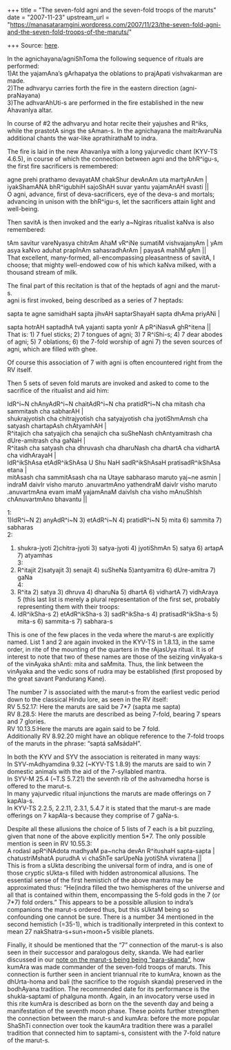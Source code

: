 +++
title = "The seven-fold agni and the seven-fold troops of the maruts"
date = "2007-11-23"
upstream_url = "https://manasataramgini.wordpress.com/2007/11/23/the-seven-fold-agni-and-the-seven-fold-troops-of-the-maruts/"

+++
Source: [here](https://manasataramgini.wordpress.com/2007/11/23/the-seven-fold-agni-and-the-seven-fold-troops-of-the-maruts/).

In the agnichayana/agniShToma the following sequence of rituals are performed:  
1)At the yajamAna’s gArhapatya the oblations to prajApati vishvakarman are made.  
2)The adhvaryu carries forth the fire in the eastern direction
(agni-praNayana)  
3)The adhvarAhUti-s are performed in the fire established in the new AhavanIya altar.

In course of #2 the adhvaryu and hotar recite their yajushes and R^iks, while the prastotA sings the sAman-s. In the agnichayana the maitrAvaruNa additional chants the war-like aprathirathaM to indra.

The fire is laid in the new AhavanIya with a long yajurvedic chant
(KYV-TS 4.6.5), in course of which the connection between agni and the
bhR^igu-s, the first fire sacrificers is remembered:

agne prehi prathamo devayatAM chakShur devAnAm uta martyAnAm \| iyakShamANA bhR^igubhiH sajoShAH suvar yantu yajamAnAH svasti \|\|  
O agni, advance, first of deva-sacrificers, eye of the deva-s and mortals; advancing in unison with the bhR^igu-s, let the sacrificers attain light and well-being.

Then savitA is then invoked and the early a\~Ngiras ritualist kaNva is also remembered:

tAm savitur vareNyasya chitrAm AhaM vR^iNe sumatiM vishvajanyAm \| yAm asya kaNvo aduhat prapInAm sahasradhArAm \| payasA mahIM gAm \|\|  
That excellent, many-formed, all-encompassing pleasantness of savitA, I choose; that mighty well-endowed cow of his which kaNva milked, with a thousand stream of milk.

The final part of this recitation is that of the heptads of agni and the marut-s.  
agni is first invoked, being described as a series of 7 heptads:

sapta te agne samidhaH sapta jihvAH saptarShayaH sapta dhAma priyANi \|
  
sapta hotrAH saptadhA tvA yajanti sapta yonIr A pR^iNasvA ghR^itena \|\|  
That is: 1) 7 fuel sticks; 2) 7 tongues of agni; 3) 7 R^iShi-s; 4) 7 dear abodes of agni; 5) 7 oblations; 6) the 7-fold worship of agni 7) the seven sources of agni, which are filled with ghee.

Of course this association of 7 with agni is often encountered right from the RV itself.

Then 5 sets of seven fold maruts are invoked and asked to come to the sacrifice of the ritualist and aid him:

IdR^i\~N chAnyAdR^i\~N chaitAdR^i\~N cha pratidR^i\~N cha mitash cha sammitash cha sabharAH \|  
shukrajyotish cha chitrajyotish cha satyajyotish cha jyotiShmAmsh cha satyash chartapAsh chAtyamhAH \|  
R^itajich cha satyajich cha senajich cha suSheNash chAntyamitrash cha dUre-amitrash cha gaNaH \|  
R^itash cha satyash cha dhruvash cha dharuNash cha dhartA cha vidhartA cha vidhArayaH \|  
IdR^ikShAsa etAdR^ikShAsa U Shu NaH sadR^ikShAsaH pratisadR^ikShAsa etana \|  
mitAsash cha sammitAsash cha na Utaye sabharaso maruto yaj\~ne asmin \|  
indraM daivIr visho maruto .anuvartmAno yathendraM daivIr visho maruto .anuvartmAna evam imaM yajamAnaM daivIsh cha visho mAnuShIsh chAnuvartmAno bhavantu \|\|

1:  
1)IdR^i\~N 2) anyAdR^i\~N 3) etAdR^i\~N 4) pratidR^i\~N 5) mita 6) sammita 7) sabharas  
2:  
1) shukra-jyoti 2)chitra-jyoti 3) satya-jyoti 4) jyotiShmAn 5) satya 6) artapA 7) atyamhas  
3:  
1) R^itajit 2)satyajit 3) senajit 4) suSheNa 5)antyamitra 6) dUre-amitra 7) gaNa  
4:  
1) R^ita 2) satya 3) dhruva 4) dharuNa 5) dhartA 6) vidhartA 7) vidhAraya  
5 (this last list is merely a plural representation of the first set, probably representing them with their troops:  
1) IdR^ikSha-s 2) etAdR^ikSha-s 3) sadR^ikSha-s 4) pratisadR^ikSha-s 5) mita-s 6) sammita-s 7) sabhara-s

This is one of the few places in the veda where the marut-s are explicitly named. List 1 and 2 are again invoked in the KYV-TS in 1.8.13, in the same order, in rite of the mounting of the quarters in the rAjasUya ritual. It is of interest to note that two of these names are those of the seizing vinAyaka-s of the vinAyaka shAnti: mita and saMmita. Thus, the link between the vinAyaka and the vedic sons of rudra may be established (first proposed by the great savant Pandurang Kane).

The number 7 is associated with the marut-s from the earliest vedic period down to the classical Hindu lore, as seen in the RV itself:  
RV 5.52.17: Here the maruts are said be 7\*7 (sapta me sapta)  
RV 8.28.5: Here the maruts are described as being 7-fold, bearing 7 spears and 7 glories.  
RV 10.13.5:Here the maruts are again said to be 7 fold.  
Additionally RV 8.92.20 might have an oblique reference to the 7-fold troops of the maruts in the phrase: “saptá saMsádaH”.

In both the KYV and SYV the association is reiterated in many ways:  
In SYV-mAdhyamdina 9.32 (\~KYV-TS 1.8.9) the maruts are said to win 7 domestic animals with the aid of the 7-syllabled mantra.  
In SYV-M 25.4 (\~T.S 5.7.21) the seventh rib of the ashvamedha horse is offered to the marut-s.  
In many yajurvedic ritual injunctions the maruts are made offerings on 7 kapAla-s.  
In KYV-TS 2.2.5, 2.2.11, 2.3.1, 5.4.7 it is stated that the marut-s are made offerings on 7 kapAla-s because they comprise of 7 gaNa-s.

Despite all these allusions the choice of 5 lists of 7 each is a bit puzzling, given that none of the above explicitly mention 5\*7. The only possible mention is seen in RV 10.55.3:  
A rodasI apR^iNAdota madhyaM pa\~ncha devAn R^itushaH sapta-sapta \|  
chatustriMshatA purudhA vi chaShTe sarUpeNa jyotiShA vivratena \|\|  
This is from a sUkta describing the universal form of indra, and is one of those cryptic sUkta-s filled with hidden astronomical allusions. The essential sense of the first hemistich of the above mantra may be approximated thus: “He(indra filled the two hemispheres of the universe and all that is contained within them, encompassing the 5-fold gods in the 7 (or 7\*7) fold orders.” This appears to be a possible allusion to indra’s companions the marut-s ordered thus, but this sUktaM being so confounding one cannot be sure. There is a number 34 mentioned in the second hemistich (=35-1), which is traditionally interpreted in this context to mean 27 nakShatra-s+sun+moon+5 visible planets.

Finally, it should be mentioned that the “7” connection of the marut-s is also seen in their successor and paralogous deity, skanda. We had earlier discussed in our [note on the marut-s being being “para-skanda”](http://manasataramgini.wordpress.com/2007/07/maruts-as-para-skanda-and-other.html), how kumAra was made commander of the seven-fold troops of maruts. This connection is further seen in ancient triannual rite to kumAra, known as the dhUrta-homa and bali (the sacrifice to the roguish skanda) preserved in the bodhAyana tradition. The recommended date for its performance is the shukla-saptami of phalguna month. Again, in an invocatory verse used in this rite kumAra is described as born on the the seventh day and being a manifestation of the seventh moon phase. These points further strengthen the connection between the marut-s and kumAra: before the more popular ShaShTi connection over took the kaumAra tradition there was a parallel tradition that connected him to saptami-s, consistent with the 7-fold nature of the marut-s.

